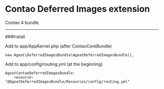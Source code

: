 # Contao Deferred Images extension
Contao 4 bundle

___

###Install

Add to app/AppKernel.php (after ContaoCoreBundle)
```
new Agoat\DeferredImagesBundle\AgoatDeferredImagesBundle(),
```

Add to app/config/routing.yml (at the beginning)
```
AgoatContaoDeferredImagesBundle:
    resource: "@AgoatDeferredImagesBundle/Resources/config/routing.yml"
```
